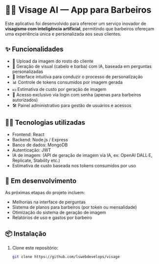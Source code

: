 # 💇‍♂️ Visage AI — App para Barbeiros

Este aplicativo foi desenvolvido para oferecer um serviço inovador de **visagismo com inteligência artificial**, permitindo que barbeiros ofereçam uma experiência única e personalizada aos seus clientes.

## ✨ Funcionalidades

- 📸 Upload da imagem do rosto do cliente
- 🧠 Geração de visual (cabelo e barba) com IA, baseada em perguntas personalizadas
- 💬 Interface intuitiva para conduzir o processo de personalização
- 📊 Controle de tokens consumidos por imagem gerada
- 💵 Estimativa de custo por geração de imagem
- 🔐 Acesso exclusivo via login com senha (apenas para barbeiros autorizados)
- 🛠️ Painel administrativo para gestão de usuários e acessos

## 🧑‍💻 Tecnologias utilizadas

- Frontend: React
- Backend: Node.js / Express
- Banco de dados: MongoDB
- Autenticação: JWT
- IA de imagem: (API de geração de imagem via IA, ex: OpenAI DALL·E, Replicate, Stability etc.)
- Estimativa de custo baseada nos tokens consumidos por uso

## 🚧 Em desenvolvimento

As próximas etapas do projeto incluem:

- Melhorias na interface de perguntas
- Sistema de planos para barbeiros (por token ou mensalidade)
- Otimização do sistema de geração de imagem
- Relatórios de uso e gastos por barbeiro

## 📦 Instalação

1. Clone este repositório:
   ```bash
   git clone https://github.com/lswebdevelops/visage

